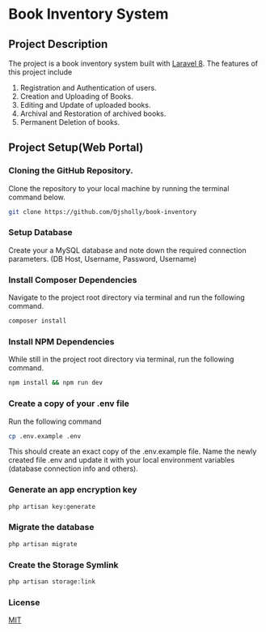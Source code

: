 # Book Inventory System

## Project Description

The project is a book inventory system built with [Laravel 8](https://laravel.com). The features of this project include

1. Registration and Authentication of users.
2. Creation and Uploading of Books.
3. Editing and Update of uploaded books.
4. Archival and Restoration of archived books.
5. Permanent Deletion of books.

## Project Setup(Web Portal)

### Cloning the GitHub Repository.

Clone the repository to your local machine by running the terminal command below.

```bash
git clone https://github.com/Ojsholly/book-inventory
```

### Setup Database

Create your a MySQL database and note down the required connection parameters. (DB Host, Username, Password, Username)

### Install Composer Dependencies

Navigate to the project root directory via terminal and run the following command.

```bash
composer install
```

### Install NPM Dependencies

While still in the project root directory via terminal, run the following command.

```bash
npm install && npm run dev
```


### Create a copy of your .env file

Run the following command

```bash
cp .env.example .env
```

This should create an exact copy of the .env.example file. Name the newly created file .env and update it with your local environment variables (database connection info and others).

### Generate an app encryption key

```bash
php artisan key:generate
```

### Migrate the database

```bash
php artisan migrate
```

### Create the Storage Symlink

```bash
php artisan storage:link
```
### License

[MIT](https://choosealicense.com/licenses/mit/)
